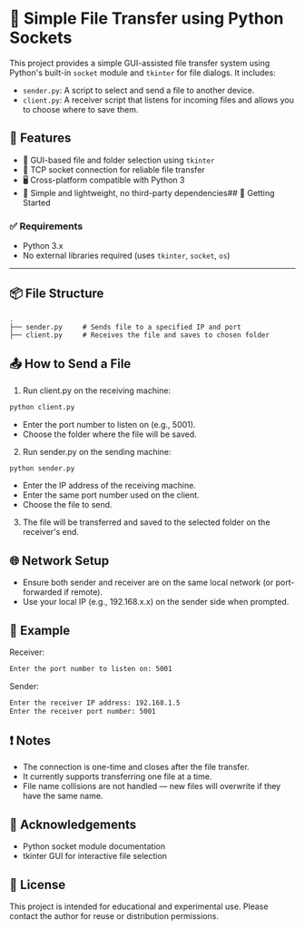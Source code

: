 # 📁 Simple File Transfer using Python Sockets

This project provides a simple GUI-assisted file transfer system using Python's built-in `socket` module and `tkinter` for file dialogs. It includes:

- `sender.py`: A script to select and send a file to another device.
- `client.py`: A receiver script that listens for incoming files and allows you to choose where to save them.
## 🔧 Features

- 📂 GUI-based file and folder selection using `tkinter`
- 📡 TCP socket connection for reliable file transfer
- 🖥️ Cross-platform compatible with Python 3
- 🔐 Simple and lightweight, no third-party dependencies## 🚀 Getting Started

### ✅ Requirements

- Python 3.x
- No external libraries required (uses `tkinter`, `socket`, `os`)

---
## 📦 File Structure
```plaintext
.
├── sender.py     # Sends file to a specified IP and port
├── client.py     # Receives the file and saves to chosen folder

```

## 📤 How to Send a File
1. Run client.py on the receiving machine:
```bash
python client.py
```
- Enter the port number to listen on (e.g., 5001).
- Choose the folder where the file will be saved.
2. Run sender.py on the sending machine:
```bash
python sender.py
```
- Enter the IP address of the receiving machine.
- Enter the same port number used on the client.
- Choose the file to send.
3. The file will be transferred and saved to the selected folder on the receiver's end.

## 🌐 Network Setup 
- Ensure both sender and receiver are on the same local network (or port-forwarded if remote).
- Use your local IP (e.g., 192.168.x.x) on the sender side when prompted.

## 📌 Example
Receiver:
```bash
Enter the port number to listen on: 5001
```
Sender:
```bash
Enter the receiver IP address: 192.168.1.5
Enter the receiver port number: 5001
```
## ❗ Notes
- The connection is one-time and closes after the file transfer.
- It currently supports transferring one file at a time.
- File name collisions are not handled — new files will overwrite if they have the same name.


## 🙏 Acknowledgements

- Python socket module documentation
- tkinter GUI for interactive file selection


## 📄 License
This project is intended for educational and experimental use. Please contact the author for reuse or distribution permissions.
